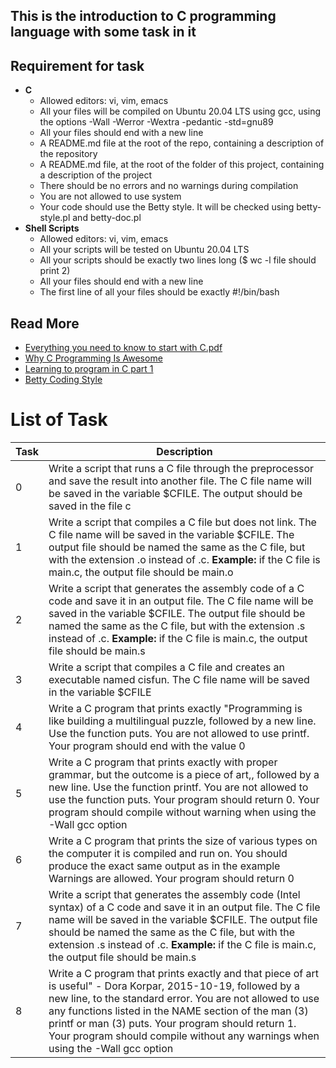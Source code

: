 ## This is the introduction to C programming language with some task in it
## Requirement for task
- **C**
  - Allowed editors: vi, vim, emacs
  - All your files will be compiled on Ubuntu 20.04 LTS using gcc, using the options -Wall -Werror -Wextra -pedantic -std=gnu89
  - All your files should end with a new line
  - A README.md file at the root of the repo, containing a description of the repository
  - A README.md file, at the root of the folder of this project, containing a description of the project
  - There should be no errors and no warnings during compilation
  - You are not allowed to use system
  - Your code should use the Betty style. It will be checked using betty-style.pl and betty-doc.pl
- **Shell Scripts**
  - Allowed editors: vi, vim, emacs
  - All your scripts will be tested on Ubuntu 20.04 LTS
  - All your scripts should be exactly two lines long ($ wc -l file should print 2)
  - All your files should end with a new line
  - The first line of all your files should be exactly #!/bin/bash
  
 ## Read More
 - [Everything you need to know to start with C.pdf](https://s3.amazonaws.com/alx-intranet.hbtn.io/uploads/misc/2022/4/e0ccf91eec6b977a9e00ed384dc285df9c2772e3.pdf?X-Amz-Algorithm=AWS4-HMAC-SHA256&X-Amz-Credential=AKIARDDGGGOUSBVO6H7D%2F20221022%2Fus-east-1%2Fs3%2Faws4_request&X-Amz-Date=20221022T125230Z&X-Amz-Expires=86400&X-Amz-SignedHeaders=host&X-Amz-Signature=891cf63c8135eadef9f0b243198b5d3babd2d18d3b32827e7d65f104939113b3)
 - [Why C Programming Is Awesome](https://www.youtube.com/watch?v=smGalmxPVYc)
 - [Learning to program in C part 1](https://www.youtube.com/watch?v=rk2fK2IIiiQ)
 - [Betty Coding Style](https://github.com/holbertonschool/Betty/wiki)
# List of Task
|Task| Description|
|---|---|
|0|Write a script that runs a C file through the preprocessor and save the result into another file. The C file name will be saved in the variable $CFILE. The output should be saved in the file c|
|1|Write a script that compiles a C file but does not link. The C file name will be saved in the variable $CFILE. The output file should be named the same as the C file, but with the extension .o instead of .c. **Example:** if the C file is main.c, the output file should be main.o|
|2|Write a script that generates the assembly code of a C code and save it in an output file. The C file name will be saved in the variable $CFILE. The output file should be named the same as the C file, but with the extension .s instead of .c. **Example:** if the C file is main.c, the output file should be main.s|
|3|Write a script that compiles a C file and creates an executable named cisfun. The C file name will be saved in the variable $CFILE|
|4|Write a C program that prints exactly "Programming is like building a multilingual puzzle, followed by a new line. Use the function puts. You are not allowed to use printf. Your program should end with the value 0|
|5|Write a C program that prints exactly with proper grammar, but the outcome is a piece of art,, followed by a new line. Use the function printf. You are not allowed to use the function puts. Your program should return 0. Your program should compile without warning when using the -Wall gcc option|
|6|Write a C program that prints the size of various types on the computer it is compiled and run on. You should produce the exact same output as in the example Warnings are allowed. Your program should return 0
|7|Write a script that generates the assembly code (Intel syntax) of a C code and save it in an output file. The C file name will be saved in the variable $CFILE. The output file should be named the same as the C file, but with the extension .s instead of .c. **Example:** if the C file is main.c, the output file should be main.s|
|8|Write a C program that prints exactly and that piece of art is useful" - Dora Korpar, 2015-10-19, followed by a new line, to the standard error. You are not allowed to use any functions listed in the NAME section of the man (3) printf or man (3) puts. Your program should return 1. Your program should compile without any warnings when using the -Wall gcc option|
